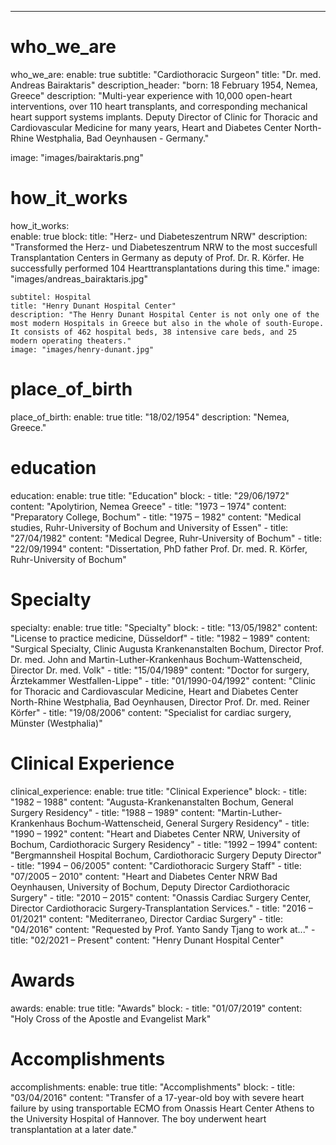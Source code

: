 ---
# who_we_are
who_we_are:
  enable: true
  subtitle: "Cardiothoracic Surgeon"
  title: "Dr. med. Andreas Bairaktaris"
  description_header: "born: 18 February 1954, Nemea, Greece"
  description: "Multi-year experience with 10,000 open-heart interventions, over 110 heart transplants, and corresponding mechanical heart support systems implants. Deputy Director of Clinic for Thoracic and Cardiovascular Medicine for many years, Heart and Diabetes Center North-Rhine Westphalia, Bad Oeynhausen - Germany."

  image: "images/bairaktaris.png"

# how_it_works
how_it_works:   
  enable: true
  block:
    title: "Herz- und Diabeteszentrum NRW"
    description: "Transformed the Herz- und Diabeteszentrum NRW to the most succesfull Transplantation Centers in Germany as deputy of Prof. Dr. R. Körfer. He successfully performed 104 Hearttransplantations during this time."
    image: "images/andreas_bairaktaris.jpg"

    subtitel: Hospital
    title: "Henry Dunant Hospital Center"
    description: "The Henry Dunant Hospital Center is not only one of the most modern Hospitals in Greece but also in the whole of south-Europe. It consists of 462 hospital beds, 38 intensive care beds, and 25 modern operating theaters."
    image: "images/henry-dunant.jpg"

# place_of_birth
place_of_birth:
  enable: true
  title: "18/02/1954"
  description: "Nemea, Greece."

# education
education:
  enable: true
  title: "Education"
  block:
    - title: "29/06/1972"
      content: "Apolytirion, Nemea Greece"
    - title: "1973 – 1974"
      content: "Preparatory College, Bochum"
    - title: "1975 – 1982"
      content: "Medical studies, Ruhr-University of Bochum and University of Essen"
    - title: "27/04/1982"
      content: "Medical Degree, Ruhr-University of Bochum"
    - title: "22/09/1994"
      content: "Dissertation, PhD father Prof. Dr. med. R. Körfer, Ruhr-University of Bochum"

# Specialty
specialty:
  enable: true
  title: "Specialty"
  block:
    - title: "13/05/1982"
      content: "License to practice medicine, Düsseldorf"
    - title: "1982 – 1989"
      content: "Surgical Specialty, Clinic Augusta Krankenanstalten Bochum, Director Prof. Dr. med. John and Martin-Luther-Krankenhaus Bochum-Wattenscheid, Director Dr. med. Volk"
    - title: "15/04/1989"
      content: "Doctor for surgery, Ärztekammer Westfallen-Lippe"
    - title: "01/1990-04/1992"
      content: "Clinic for Thoracic and Cardiovascular Medicine, Heart and Diabetes Center North-Rhine Westphalia, Bad Oeynhausen, Director Prof. Dr. med. Reiner Körfer"
    - title: "19/08/2006"
      content: "Specialist for cardiac surgery, Münster (Westphalia)"

# Clinical Experience
clinical_experience:
  enable: true
  title: "Clinical Experience"
  block:
    - title: "1982 – 1988"
      content: "Augusta-Krankenanstalten Bochum, General Surgery Residency"
    - title: "1988 – 1989"
      content: "Martin-Luther-Krankenhaus Bochum-Wattenscheid, General Surgery Residency"
    - title: "1990 – 1992"
      content: "Heart and Diabetes Center NRW, University of Bochum, Cardiothoracic Surgery Residency"
    - title: "1992 – 1994"
      content: "Bergmannsheil Hospital Bochum, Cardiothoracic Surgery Deputy Director"
    - title: "1994 – 06/2005"
      content: "Cardiothoracic Surgery Staff"
    - title: "07/2005 – 2010"
      content: "Heart and Diabetes Center NRW Bad Oeynhausen, University of Bochum, Deputy Director Cardiothoracic Surgery"
    - title: "2010 – 2015"
      content: "Onassis Cardiac Surgery Center, Director Cardiothoracic Surgery-Transplantation Services."
    - title: "2016 – 01/2021"
      content: "Mediterraneo, Director Cardiac Surgery"
    - title: "04/2016"
      content: "Requested by Prof. Yanto Sandy Tjang to work at..."
    - title: "02/2021 – Present"
      content: "Henry Dunant Hospital Center"

# Awards
awards:
  enable: true
  title: "Awards"
  block: 
    - title: "01/07/2019"
      content: "Holy Cross of the Apostle and Evangelist Mark"

# Accomplishments
accomplishments:
  enable: true
  title: "Accomplishments"
  block: 
    - title: "03/04/2016"
      content: "Transfer of a 17-year-old boy with severe heart failure by using transportable ECMO from Onassis Heart Center Athens to the University Hospital of Hannover. The boy underwent heart transplantation at a later date."

